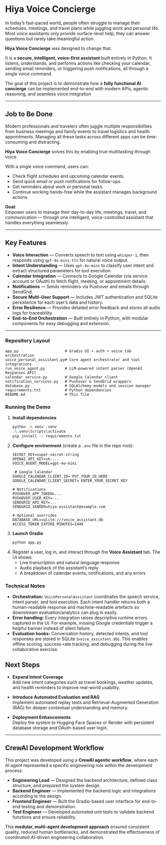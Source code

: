 # Hiya Voice Concierge

In today’s fast-paced world, people often struggle to manage their schedules, meetings, and travel plans while juggling work and personal life. Most voice assistants only provide surface-level help, they can answer questions but rarely take meaningful action.

**Hiya Voice Concierge** was designed to change that.

It is a **secure, intelligent, voice-first assistant** built entirely in Python. It listens, understands, and performs actions like checking your calendar, sending email reminders, or triggering push notifications, all through a single voice command.

The goal of this project is to demonstrate how a **fully functional AI concierge** can be implemented end-to-end with modern APIs, agentic reasoning, and seamless voice integration

---

## Job to Be Done

Modern professionals and travelers often juggle multiple responsibilities from business meetings and family events to travel logistics and health appointments. Managing all these tasks across different apps can be time-consuming and distracting.

**Hiya Voice Concierge** solves this by enabling true multitasking through voice.

With a single voice command, users can:
- Check flight schedules and upcoming calendar events.
- Send quick email or push notifications for follow-ups.
- Get reminders about work or personal tasks.
- Continue working hands-free while the assistant manages background actions.

**Goal:**  
Empower users to manage their day-to-day life, meetings, travel, and communication — through one intelligent, voice-controlled assistant that handles everything seamlessly.

---

## Key Features

- **Voice Interaction** — Converts speech to text using `whisper-1`, then responds using `gpt-4o-mini-tts` for natural voice output.  
- **Intent Understanding** — Uses `gpt-4o-mini` to classify user intent and extract structured parameters for tool execution.  
- **Calendar Integration** — Connects to Google Calendar (via service account or OAuth) to fetch flight, meeting, or appointment details.  
- **Notifications** — Sends reminders via Pushover and emails through SendGrid.  
- **Secure Multi-User Support** — Includes JWT authentication and SQLite persistence for each user’s data and history.  
- **Error Resilience** — Provides detailed error feedback and stores all audio logs for traceability.  
- **End-to-End Orchestration** — Built entirely in Python, with modular components for easy debugging and extension.

---

### Repository Layout
```
app.py                     # Gradio UI + auth + voice tab orchestration
voice_personal_assistant.py# Core agent orchestrator and tool integrations
run_voice_agent.py         # LLM-powered intent parser (OpenAI Responses API)
calendar_service.py        # Google Calendar client
notification_services.py   # Pushover & SendGrid wrappers
database.py                # SQLAlchemy models and session manager
requirements.txt           # Python dependencies
README.md                  # This file
```

### Running the Demo
1. **Install dependencies**
   ```bash
   python -m venv .venv
   .\.venv\Scripts\activate
   pip install -r requirements.txt
   ```
2. **Configure environment** (create a `.env` file in the repo root):
   ```
   SECRET_KEY=super-secret-string
   OPENAI_API_KEY=sk-...
   VOICE_AGENT_MODEL=gpt-4o-mini

    # Google Calendar 
   GOOGLE_CALENDAR_CLIENT_ID= PUT_YOUR_ID_HERE
   GOOGLE_CALENDAR_CLIENT_SECRET= ENTER_YOUR_SECRET_KEY
   
   # Notifications
   PUSHOVER_APP_TOKEN=...
   PUSHOVER_USER_KEY=...
   SENDGRID_API_KEY=...
   SENDGRID_SENDER=hiya-assistant@example.com

   # Optional overrides
   DATABASE_URL=sqlite:///voice_assistant.db
   ACCESS_TOKEN_EXPIRE_MINUTES=1440
   ```
3. **Launch Gradio**
   ```bash
   python app.py
   ```
4. Register a user, log in, and interact through the **Voice Assistant** tab. The UI shows:
   - Live transcription and natural language response
   - Audio playback of the assistant’s reply
   - A breakdown of calendar events, notifications, and any errors

### Technical Notes
- **Orchestration:** `VoicePersonalAssistant` coordinates the speech service, intent parser, and tool execution. Each intent handler returns both a human-readable response and machine-readable artefacts so downstream evaluation/analytics can plug in easily.
- **Error handling:** Every integration raises descriptive runtime errors captured in the UI. For example, missing Google credentials trigger a helpful banner instead of silent failure.
- **Evaluation hooks:** Conversation history, detected intents, and tool responses are stored in SQLite (`voice_assistant.db`). This enables offline scoring, success-rate tracking, and debugging during the live collaborative exercise.


## Next Steps

- **Expand Intent Coverage**  
  Add new intent categories such as travel bookings, weather updates, and health reminders to improve real-world usability.

- **Introduce Automated Evaluation and RAG**  
  Implement automated replay tests and Retrieval-Augmented Generation (RAG) for deeper contextual understanding and memory.

- **Deployment Enhancements**  
  Deploy the system to Hugging Face Spaces or Render with persistent database storage and OAuth-based user login.

---

## CrewAI Development Workflow

This project was developed using a **CrewAI agentic workflow**, where each AI agent represented a specific engineering role within the development process:

- **Engineering Lead** — Designed the backend architecture, defined class structure, and prepared the system design.  
- **Backend Engineer** — Implemented the backend logic and integrations according to the design.  
- **Frontend Engineer** — Built the Gradio-based user interface for end-to-end testing and demonstration.  
- **Test Engineer** — Developed automated unit tests to validate backend functions and ensure reliability.

This **modular, multi-agent development approach** ensured consistent quality, reduced human bottlenecks, and demonstrated the effectiveness of coordinated AI-driven engineering collaboration.

